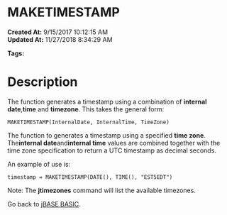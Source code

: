 # MAKETIMESTAMP

**Created At:** 9/15/2017 10:12:15 AM  
**Updated At:** 11/27/2018 8:34:29 AM  

**Tags:**
<badge text='system time' vertical='middle' />

# Description

The function generates a timestamp using a combination of **internal date**,**time** and **timezone**. This takes the general form:

```
MAKETIMESTAMP(InternalDate, InternalTime, TimeZone)
```



The function to generates a timestamp using a specified **time zone**. The**internal date**and**internal time** values are combined together with the time zone specification to return a UTC timestamp as decimal seconds.

An example of use is:

```
timestamp = MAKETIMESTAMP(DATE(), TIME(), "EST5EDT")
```

Note: The **jtimezones** command will list the available timezones.

Go back to [jBASE BASIC](263498-jbase-basic).
